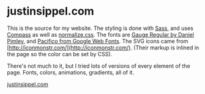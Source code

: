 justinsippel.com
================

This is the source for my website. The styling is done with [Sass](http://sass-lang.com/), and uses [Compass](http://compass-style.org/) as well as [normalize.css](http://necolas.github.io/normalize.css/). The fonts are [Gauge Regular by Daniel Pimley](http://openfontlibrary.org/en/font/gauge), and [Pacifico from Google Web Fonts](http://www.google.com/fonts/specimen/Pacifico). The SVG icons came from [http://iconmonstr.com/](http://iconmonstr.com/). (Their markup is inlined in the page so the color can be set by CSS).

There's not much to it, but I tried lots of versions of every element of the page. Fonts, colors, animations, gradients, all of it.

[justinsippel.com](http://justinsippel.com)
